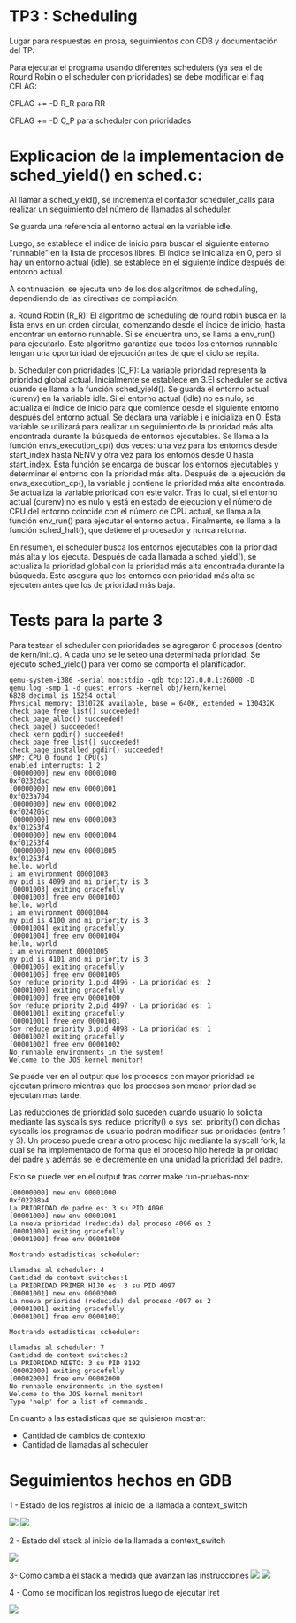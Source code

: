 # TP3 : Scheduling

Lugar para respuestas en prosa, seguimientos con GDB y documentación del TP.

Para ejecutar el programa usando diferentes schedulers (ya sea el de Round Robin o el scheduler con prioridades) se debe modificar el flag CFLAG:

CFLAG += -D R_R para RR

CFLAG += -D C_P para scheduler con prioridades

# Explicacion de la implementacion de sched_yield() en sched.c:

Al llamar a sched_yield(), se incrementa el contador scheduler_calls para realizar un seguimiento del número de llamadas al scheduler.

Se guarda una referencia al entorno actual en la variable idle.

Luego, se establece el índice de inicio para buscar el siguiente entorno "runnable" en la lista de procesos libres. El índice se inicializa en 0, pero si hay un entorno actual (idle), se establece en el siguiente índice después del entorno actual.

A continuación, se ejecuta uno de los dos algoritmos de scheduling, dependiendo de las directivas de compilación:

a. Round Robin (R_R): El algoritmo de scheduling de round robin busca en la lista envs en un orden circular, comenzando desde el índice de inicio, hasta encontrar un entorno runnable. Si se encuentra uno, se llama a env_run() para ejecutarlo. Este algoritmo garantiza que todos los entornos runnable tengan una oportunidad de ejecución antes de que el ciclo se repita.

b. Scheduler con prioridades (C_P): La variable prioridad representa la prioridad global actual. Inicialmente se establece en 3.El scheduler se activa cuando se llama a la función sched_yield(). Se guarda el entorno actual (curenv) en la variable idle. Si el entorno actual (idle) no es nulo, se actualiza el índice de inicio para que comience desde el siguiente entorno después del entorno actual. Se declara una variable j e inicializa en 0. Esta variable se utilizará para realizar un seguimiento de la prioridad más alta encontrada durante la búsqueda de entornos ejecutables. Se llama a la función envs_execution_cp() dos veces: una vez para los entornos desde start_index hasta NENV y otra vez para los entornos desde 0 hasta start_index. Esta función se encarga de buscar los entornos ejecutables y determinar el entorno con la prioridad más alta.
Después de la ejecución de envs_execution_cp(), la variable j contiene la prioridad más alta encontrada. Se actualiza la variable prioridad con este valor. Tras lo cual, si el entorno actual (curenv) no es nulo y está en estado de ejecución y el número de CPU del entorno coincide con el número de CPU actual, se llama a la función env_run() para ejecutar el entorno actual. Finalmente, se llama a la función sched_halt(), que detiene el procesador y nunca retorna.

En resumen, el scheduler busca los entornos ejecutables con la prioridad más alta y los ejecuta. Después de cada llamada a sched_yield(), se actualiza la prioridad global con la prioridad más alta encontrada durante la búsqueda. Esto asegura que los entornos con prioridad más alta se ejecuten antes que los de prioridad más baja.

# Tests para la parte 3

Para testear el scheduler con prioridades se agregaron 6 procesos (dentro de kern/init.c). A cada uno se le seteo una determinada prioridad.
Se ejecuto sched_yield() para ver como se comporta el planificador.

```
qemu-system-i386 -serial mon:stdio -gdb tcp:127.0.0.1:26000 -D qemu.log -smp 1 -d guest_errors -kernel obj/kern/kernel
6828 decimal is 15254 octal!
Physical memory: 131072K available, base = 640K, extended = 130432K
check_page_free_list() succeeded!
check_page_alloc() succeeded!
check_page() succeeded!
check_kern_pgdir() succeeded!
check_page_free_list() succeeded!
check_page_installed_pgdir() succeeded!
SMP: CPU 0 found 1 CPU(s)
enabled interrupts: 1 2
[00000000] new env 00001000
0xf0232dac
[00000000] new env 00001001
0xf023a704
[00000000] new env 00001002
0xf024205c
[00000000] new env 00001003
0xf01253f4
[00000000] new env 00001004
0xf01253f4
[00000000] new env 00001005
0xf01253f4
hello, world
i am environment 00001003
my pid is 4099 and mi priority is 3
[00001003] exiting gracefully
[00001003] free env 00001003
hello, world
i am environment 00001004
my pid is 4100 and mi priority is 3
[00001004] exiting gracefully
[00001004] free env 00001004
hello, world
i am environment 00001005
my pid is 4101 and mi priority is 3
[00001005] exiting gracefully
[00001005] free env 00001005
Soy reduce priority 1,pid 4096 - La prioridad es: 2
[00001000] exiting gracefully
[00001000] free env 00001000
Soy reduce priority 2,pid 4097 - La prioridad es: 1
[00001001] exiting gracefully
[00001001] free env 00001001
Soy reduce priority 3,pid 4098 - La prioridad es: 1
[00001002] exiting gracefully
[00001002] free env 00001002
No runnable environments in the system!
Welcome to the JOS kernel monitor!
```

Se puede ver en el output que los procesos con mayor prioridad se ejecutan primero mientras que los procesos son menor prioridad se ejecutan mas tarde.

Las reducciones de prioridad solo suceden cuando usuario lo solicita mediante las syscalls sys_reduce_priority() o sys_set_priority() con dichas syscalls los programas de usuario podran modificar sus prioridades (entre 1 y 3).
Un proceso puede crear a otro proceso hijo mediante la syscall fork, la cual se ha implementado de forma que el proceso hijo herede la prioridad del padre y además se le decremente en una unidad la prioridad del padre.

Esto se puede ver en el output tras correr make run-pruebas-nox:

```
[00000000] new env 00001000
0xf02208a4
La PRIORIDAD de padre es: 3 su PID 4096
[00001000] new env 00001001
La nueva prioridad (reducida) del proceso 4096 es 2
[00001000] exiting gracefully
[00001000] free env 00001000

Mostrando estadisticas scheduler:

Llamadas al scheduler: 4
Cantidad de context switches:1
La PRIORIDAD PRIMER HIJO es: 3 su PID 4097
[00001001] new env 00002000
La nueva prioridad (reducida) del proceso 4097 es 2
[00001001] exiting gracefully
[00001001] free env 00001001

Mostrando estadisticas scheduler:

Llamadas al scheduler: 7
Cantidad de context switches:2
La PRIORIDAD NIETO: 3 su PID 8192
[00002000] exiting gracefully
[00002000] free env 00002000
No runnable environments in the system!
Welcome to the JOS kernel monitor!
Type 'help' for a list of commands.
```

En cuanto a las estadisticas que se quisieron mostrar:

- Cantidad de cambios de contexto
- Cantidad de llamadas al scheduler

# Seguimientos hechos en GDB

1 - Estado de los registros al inicio de la llamada a context_switch

![](/sched/Capturas/Imagen1.png)
![](/sched/Capturas/Imagen2.png)

2 - Estado del stack al inicio de la llamada a context_switch

![](/sched/Capturas/Imagen3.png)

3- Como cambia el stack a medida que avanzan las instrucciones
![](/sched/Capturas/Imagen4.png)
![](/sched/Capturas/Imagen5.png)

4 - Como se modifican los registros luego de ejecutar iret

![](/sched/Capturas/Imagen6.png)
